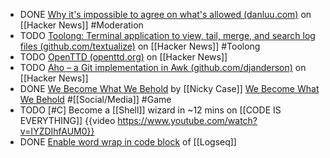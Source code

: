 - DONE [Why it's impossible to agree on what's allowed (danluu.com)](https://news.ycombinator.com/item?id=39313942) on [[Hacker News]] #Moderation
- TODO [Toolong: Terminal application to view, tail, merge, and search log files (github.com/textualize)](https://news.ycombinator.com/item?id=39317580) on [[Hacker News]] #Toolong
- TODO [OpenTTD (openttd.org)](https://news.ycombinator.com/item?id=39330797) on [[Hacker News]]
- TODO [Aho – a Git implementation in Awk (github.com/djanderson)](https://news.ycombinator.com/item?id=39327192) on [[Hacker News]]
- DONE [We Become What We Behold](https://ncase.itch.io/wbwwb) by [[Nicky Case]]
  [We Become What We Behold](https://poki.com/en/g/we-become-what-we-behold)
  #[[Social/Media]] #Game
- TODO [#C] Become a [[Shell]] wizard in ~12 mins on [[CODE IS EVERYTHING]]
  {{video https://www.youtube.com/watch?v=IYZDIhfAUM0}}
- DONE [Enable word wrap in code block](https://discuss.logseq.com/t/wrap-long-code-lines-in-logseq-inside-the-src-code-block/8149/4) of [[Logseq]]